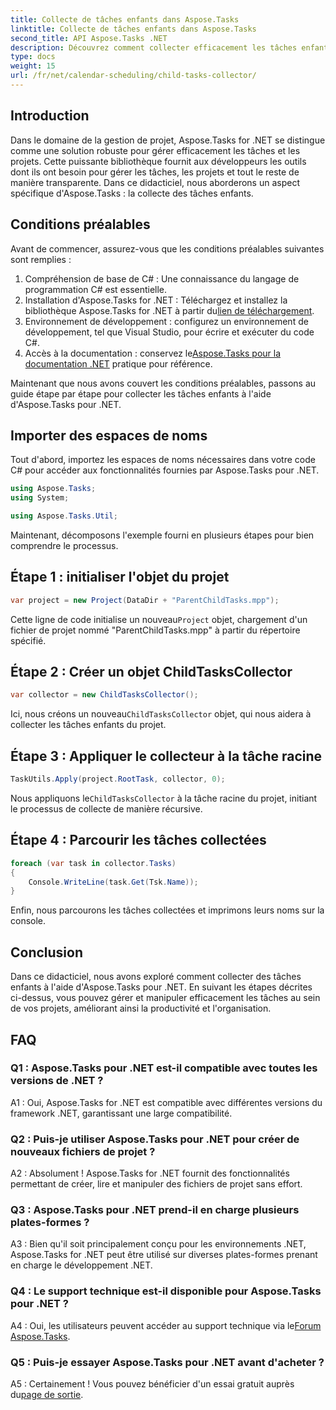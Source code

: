 ```yaml
---
title: Collecte de tâches enfants dans Aspose.Tasks
linktitle: Collecte de tâches enfants dans Aspose.Tasks
second_title: API Aspose.Tasks .NET
description: Découvrez comment collecter efficacement les tâches enfants à l'aide d'Aspose.Tasks pour .NET. Améliorez la gestion de projet dans vos applications .NET.
type: docs
weight: 15
url: /fr/net/calendar-scheduling/child-tasks-collector/
---
```

## Introduction

Dans le domaine de la gestion de projet, Aspose.Tasks for .NET se distingue comme une solution robuste pour gérer efficacement les tâches et les projets. Cette puissante bibliothèque fournit aux développeurs les outils dont ils ont besoin pour gérer les tâches, les projets et tout le reste de manière transparente. Dans ce didacticiel, nous aborderons un aspect spécifique d'Aspose.Tasks : la collecte des tâches enfants.

## Conditions préalables

Avant de commencer, assurez-vous que les conditions préalables suivantes sont remplies :

1. Compréhension de base de C# : Une connaissance du langage de programmation C# est essentielle.
2.  Installation d'Aspose.Tasks for .NET : Téléchargez et installez la bibliothèque Aspose.Tasks for .NET à partir du[lien de téléchargement](https://releases.aspose.com/tasks/net/).
3. Environnement de développement : configurez un environnement de développement, tel que Visual Studio, pour écrire et exécuter du code C#.
4. Accès à la documentation : conservez le[Aspose.Tasks pour la documentation .NET](https://reference.aspose.com/tasks/net/) pratique pour référence.

Maintenant que nous avons couvert les conditions préalables, passons au guide étape par étape pour collecter les tâches enfants à l'aide d'Aspose.Tasks pour .NET.

## Importer des espaces de noms

Tout d'abord, importez les espaces de noms nécessaires dans votre code C# pour accéder aux fonctionnalités fournies par Aspose.Tasks pour .NET.

```csharp
using Aspose.Tasks;
using System;

using Aspose.Tasks.Util;

```

Maintenant, décomposons l'exemple fourni en plusieurs étapes pour bien comprendre le processus.

## Étape 1 : initialiser l'objet du projet

```csharp
var project = new Project(DataDir + "ParentChildTasks.mpp");
```

 Cette ligne de code initialise un nouveau`Project` objet, chargement d'un fichier de projet nommé "ParentChildTasks.mpp" à partir du répertoire spécifié.

## Étape 2 : Créer un objet ChildTasksCollector

```csharp
var collector = new ChildTasksCollector();
```

 Ici, nous créons un nouveau`ChildTasksCollector` objet, qui nous aidera à collecter les tâches enfants du projet.

## Étape 3 : Appliquer le collecteur à la tâche racine

```csharp
TaskUtils.Apply(project.RootTask, collector, 0);
```

 Nous appliquons le`ChildTasksCollector` à la tâche racine du projet, initiant le processus de collecte de manière récursive.

## Étape 4 : Parcourir les tâches collectées

```csharp
foreach (var task in collector.Tasks)
{
    Console.WriteLine(task.Get(Tsk.Name));
}
```

Enfin, nous parcourons les tâches collectées et imprimons leurs noms sur la console.

## Conclusion

Dans ce didacticiel, nous avons exploré comment collecter des tâches enfants à l'aide d'Aspose.Tasks pour .NET. En suivant les étapes décrites ci-dessus, vous pouvez gérer et manipuler efficacement les tâches au sein de vos projets, améliorant ainsi la productivité et l'organisation.

## FAQ

### Q1 : Aspose.Tasks pour .NET est-il compatible avec toutes les versions de .NET ?

A1 : Oui, Aspose.Tasks for .NET est compatible avec différentes versions du framework .NET, garantissant une large compatibilité.

### Q2 : Puis-je utiliser Aspose.Tasks pour .NET pour créer de nouveaux fichiers de projet ?

A2 : Absolument ! Aspose.Tasks for .NET fournit des fonctionnalités permettant de créer, lire et manipuler des fichiers de projet sans effort.

### Q3 : Aspose.Tasks pour .NET prend-il en charge plusieurs plates-formes ?

A3 : Bien qu'il soit principalement conçu pour les environnements .NET, Aspose.Tasks for .NET peut être utilisé sur diverses plates-formes prenant en charge le développement .NET.

### Q4 : Le support technique est-il disponible pour Aspose.Tasks pour .NET ?

A4 : Oui, les utilisateurs peuvent accéder au support technique via le[Forum Aspose.Tasks](https://forum.aspose.com/c/tasks/15).

### Q5 : Puis-je essayer Aspose.Tasks pour .NET avant d'acheter ?

 A5 : Certainement ! Vous pouvez bénéficier d'un essai gratuit auprès du[page de sortie](https://releases.aspose.com/).